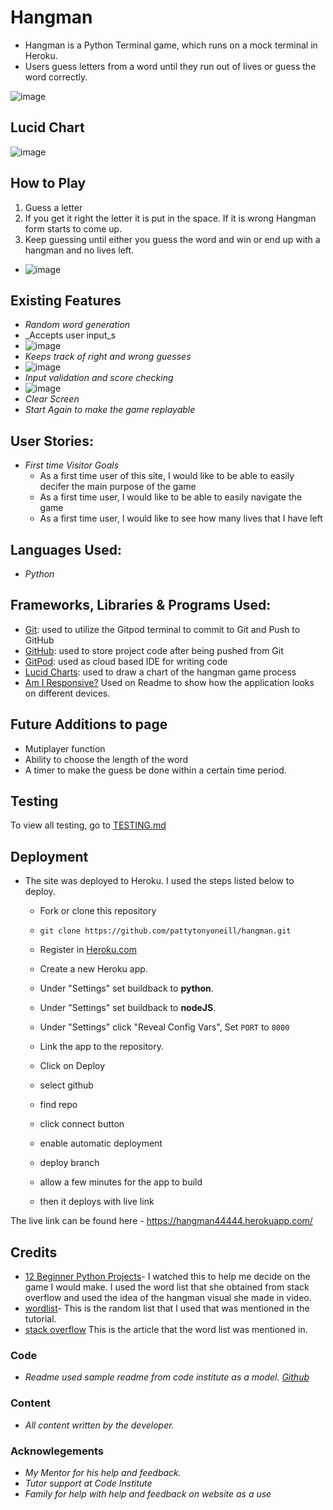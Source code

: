# Hangman
- Hangman is a Python Terminal game, which runs on a mock terminal in Heroku.
- Users guess letters from a word until they run out of lives or guess the word correctly.

![image](testing/responsive.jpg)

## Lucid Chart
![image](testing/lucid_chart.jpg)

## How to Play
1. Guess a letter
2. If you get it right the letter it is put in the space. If it is wrong Hangman form starts to come up.
3. Keep guessing until either you guess the word and win or end up with a hangman and no lives left.

- ![image](testing/beginning_game.png)

## Existing Features
- _Random word generation_
- _Accepts user input_s
- ![image](testing/start_of_hangman.jpg)
- _Keeps track of right and wrong guesses_
- ![image](testing/wrong_answer.jpg)
- _Input validation and score checking_
- ![image](testing/answer_checking.jpg)
- _Clear Screen_
- _Start Again to make the game replayable_


## User Stories:
- _First time Visitor Goals_
  - As a first time user of this site, I would like to be able to easily decifer the main purpose of the game
  - As a first time user, I would like to be able to easily navigate the game
  - As a first time user, I would like to see how many lives that I have left

## Languages Used:

- _Python_

## Frameworks, Libraries & Programs Used:

- [Git](https://git-scm.com): used to utilize the Gitpod terminal to commit to Git and Push to GitHub
- [GitHub](https://github.com/): used to store project code after being pushed from Git
- [GitPod](https://gitpod.io/): used as cloud based IDE for writing code
- [Lucid Charts](https://www.lucidchart.com/pages/): used to draw a chart of the hangman game process
- [Am I Responsive?](http://ami.responsivedesign.is/) Used on Readme to show how the application looks on different devices.

## Future Additions to page

- Mutiplayer function
- Ability to choose the length of the word
- A timer to make the guess be done within a certain time period.

## Testing

To view all testing, go to [TESTING.md]()

## Deployment

- The site was deployed to Heroku. I used the steps listed below to deploy. 
  -  Fork or clone this repository
    -  `git clone https://github.com/pattytonyoneill/hangman.git`
  -  Register in [Heroku.com](https://www.heroku.com)
  
  -  Create a new Heroku app. 
  -  Under "Settings" set buildback to **python**.
  -  Under "Settings" set buildback to **nodeJS**.
  -  Under "Settings" click "Reveal Config Vars", Set `PORT` to `8000`
  -  Link the app to the repository.
  -  Click on Deploy
    -  select github
    -  find repo
    -  click connect button
    -  enable automatic deployment
    -  deploy branch
    -  allow a few minutes for the app to build
    -  then it deploys with live link

The live link can be found here - https://hangman44444.herokuapp.com/

## Credits
-  [12 Beginner Python Projects](https://www.youtube.com/watch?v=8ext9G7xspg)- I watched this to help me decide on the game I would make.  I used the word list that she obtained from stack overflow and used the idea of the hangman visual she made in video.  
-  [wordlist](https://www.randomlists.com/data/words.json)- This is the random list that I used that was mentioned in the tutorial.
-  [stack overflow](https://stackoverflow.com/questions/594273/how-to-pick-a-random-english-word-from-a-list) This is the article that the word list was mentioned in.

### Code
- _Readme used sample readme from code institute as a model. [Github](https://github.com/Code-Institute-Solutions/readme-template/blob/master/README.md)_

### Content
- _All content written by the developer._

### Acknowlegements
- _My Mentor for his help and feedback._
- _Tutor support at Code Institute_
- _Family for help with help and feedback on website as a use_